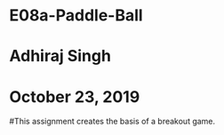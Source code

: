 # E08a-Paddle-Ball
# Adhiraj Singh
# October 23, 2019

#This assignment creates the basis of a breakout game.
